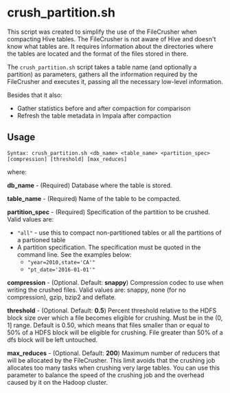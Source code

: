 # crush_partition.sh

This script was created to simplify the use of the FileCrusher when compacting Hive tables. The FileCrusher is not aware of Hive and doesn't know what tables are. It requires information about the directories where the tables are located and the format of the files stored in there.

The ```crush_partition.sh``` script takes a table name (and optionally a partition) as parameters, gathers all the information required by the FileCrusher and executes it, passing all the necessary low-level information.

Besides that it also:
* Gather statistics before and after compaction for comparison
* Refresh the table metadata in Impala after compaction

## Usage

```
Syntax: crush_partition.sh <db_name> <table_name> <partition_spec> [compression] [threshold] [max_reduces]
```

where:

**db_name** - (Required) Database where the table is stored.

**table_name** - (Required) Name of the table to be compacted.

**partition_spec** - (Required) Specification of the partition to be crushed. Valid values are:
* ```"all"``` - use this to compact non-partitioned tables or all the partitions of a partioned table
* A partition specification. The specification must be quoted in the command line. See the examples below:
  - ```"year=2010,state='CA'"```
  - ```"pt_date='2016-01-01'"```

**compression** - (Optional. Default: **snappy**) Compression codec to use when writing the crushed files. Valid values are: snappy, none (for no compression), gzip, bzip2 and deflate.

**threshold** - (Optional. Default: **0.5**) Percent threshold relative to the HDFS block size over which a file becomes eligible for crushing. Must be in the (0, 1] range. Default is 0.50, which means that files smaller than or equal to 50% of a HDFS block will be eligible for crushing. File greater than 50% of a dfs block will be left untouched.

**max_reduces** - (Optional. Default: **200**) Maximum number of reducers that will be allocated by the FileCrusher. This limit avoids that the crushing job allocates too many tasks when crushing very large tables. You can use this parameter to balance the speed of the crushing job and the overhead caused by it on the Hadoop cluster.

